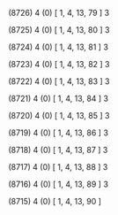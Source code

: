 (8726) 4 (0) [ 1, 4, 13, 79 ] 3 


(8725) 4 (0) [ 1, 4, 13, 80 ] 3 


(8724) 4 (0) [ 1, 4, 13, 81 ] 3 


(8723) 4 (0) [ 1, 4, 13, 82 ] 3 


(8722) 4 (0) [ 1, 4, 13, 83 ] 3 


(8721) 4 (0) [ 1, 4, 13, 84 ] 3 


(8720) 4 (0) [ 1, 4, 13, 85 ] 3 


(8719) 4 (0) [ 1, 4, 13, 86 ] 3 


(8718) 4 (0) [ 1, 4, 13, 87 ] 3 


(8717) 4 (0) [ 1, 4, 13, 88 ] 3 


(8716) 4 (0) [ 1, 4, 13, 89 ] 3 


(8715) 4 (0) [ 1, 4, 13, 90 ]  

